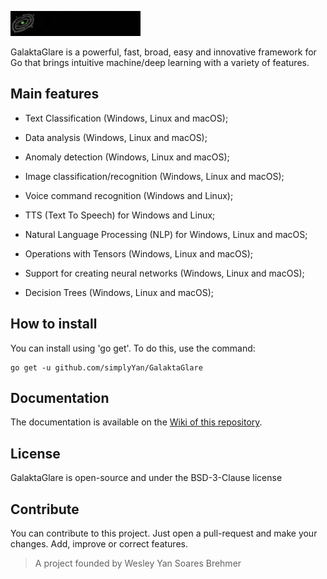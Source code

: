 ![GalaktaGlare](gglare.gif)

GalaktaGlare is a powerful, fast, broad, easy and innovative framework for Go that brings intuitive machine/deep learning with a variety of features.

## Main features

- Text Classification (Windows, Linux and macOS);

- Data analysis (Windows, Linux and macOS);

- Anomaly detection (Windows, Linux and macOS);

- Image classification/recognition (Windows, Linux and macOS);

- Voice command recognition (Windows and Linux);

- TTS (Text To Speech) for Windows and Linux;

- Natural Language Processing (NLP) for Windows, Linux and macOS;

- Operations with Tensors (Windows, Linux and macOS);

- Support for creating neural networks (Windows, Linux and macOS);

- Decision Trees (Windows, Linux and macOS);

## How to install
You can install using 'go get'. To do this, use the command:
```
go get -u github.com/simplyYan/GalaktaGlare
```

## Documentation
The documentation is available on the [Wiki of this repository](https://github.com/simplyYan/GalaktaGlare/wiki/Docs).

## License
GalaktaGlare is open-source and under the BSD-3-Clause license

## Contribute
You can contribute to this project. Just open a pull-request and make your changes. Add, improve or correct features.

> A project founded by Wesley Yan Soares Brehmer
